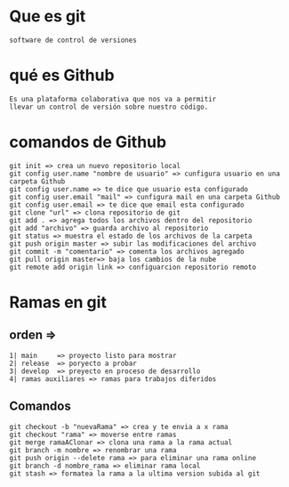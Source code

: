 # Que es git
    software de control de versiones

# qué es Github
    Es una plataforma colaborativa que nos va a permitir 
    llevar un control de versión sobre nuestro código.

# comandos de Github
    git init => crea un nuevo repositorio local
    git config user.name "nombre de usuario" => cunfigura usuario en una carpeta Github
    git config user.name => te dice que usuario esta configurado
    git config user.email "mail" => cunfigura mail en una carpeta Github
    git config user.email => te dice que email esta configurado
    git clone "url" => clona repositorio de git
    git add . => agrega todos los archivos dentro del repositorio
    git add "archivo" => guarda archivo al repositorio
    git status => muestra el estado de los archivos de la carpeta
    git push origin master => subir las modificaciones del archivo
    git commit -m "comentario" => comenta los archivos agregado
    git pull origin master=> baja los cambios de la nube
    git remote add origin link => configuarcion repositorio remoto

# Ramas en git
    
## orden =>    
    1| main     => proyecto listo para mostrar
    2| release  => poryecto a probar
    3| develop  => preyecto en proceso de desarrollo
    4| ramas auxiliares => ramas para trabajos diferidos

## Comandos
    git checkout -b "nuevaRama" => crea y te envia a x rama
    git checkout "rama" => moverse entre ramas
    git merge ramaAClonar => clona una rama a la rama actual
    git branch -m nombre => renombrar una rama
    git push origin --delete rama => para eliminar una rama online
    git branch -d nombre_rama => eliminar rama local
    git stash => formatea la rama a la ultima version subida al git
    

<div id = "****"> <!----- Inicio de **** ------->
</div> <!----- Fin de **** ------->